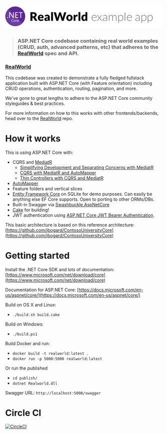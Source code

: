 # ![RealWorld Example App](logo.png)

> ### ASP.NET Core codebase containing real world examples (CRUD, auth, advanced patterns, etc) that adheres to the [RealWorld](https://github.com/gothinkster/realworld-example-apps) spec and API.


### [RealWorld](https://github.com/gothinkster/realworld)


This codebase was created to demonstrate a fully fledged fullstack application built with ASP.NET Core (with Feature orientation) including CRUD operations, authentication, routing, pagination, and more.

We've gone to great lengths to adhere to the ASP.NET Core community styleguides & best practices.

For more information on how to this works with other frontends/backends, head over to the [RealWorld](https://github.com/gothinkster/realworld) repo.

# How it works

This is using ASP.NET Core with:

- CQRS and [MediatR](https://github.com/jbogard/MediatR)
    - [Simplifying Development and Separating Concerns with MediatR](https://blogs.msdn.microsoft.com/cdndevs/2016/01/26/simplifying-development-and-separating-concerns-with-mediatr/)
    - [CQRS with MediatR and AutoMapper](https://lostechies.com/jimmybogard/2015/05/05/cqrs-with-mediatr-and-automapper/)
    - [Thin Controllers with CQRS and MediatR](https://codeopinion.com/thin-controllers-cqrs-mediatr/)
- [AutoMapper](http://automapper.org)
- Feature folders and vertical slices
- [Entity Framework Core](https://docs.microsoft.com/en-us/ef/) on SQLite for demo purposes.  Can easily be anything else EF Core supports.  Open to porting to other ORMs/DBs.
- Built-in Swagger via [Swashbuckle.AspNetCore](https://github.com/domaindrivendev/Swashbuckle.AspNetCore)
- [Cake](http://cakebuild.net/) for building!
- JWT authentication using [ASP.NET Core JWT Bearer Authentication](https://github.com/aspnet/Security/tree/dev/src/Microsoft.AspNetCore.Authentication.JwtBearer).

This basic architecture is based on this reference architecture: [https://github.com/jbogard/ContosoUniversityCore](https://github.com/jbogard/ContosoUniversityCore)

# Getting started

Install the .NET Core SDK and lots of documentation: [https://www.microsoft.com/net/download/core](https://www.microsoft.com/net/download/core)

Documentation for ASP.NET Core: [https://docs.microsoft.com/en-us/aspnet/core/](https://docs.microsoft.com/en-us/aspnet/core/)

Build on OS X and Linux:

- `./build.sh build.cake`

Build on Windows:

- `./build.ps1`

Build Docker and run:

- `docker build -t realworld:latest .`
- `docker run -p 5000:5000 realworld:latest`

Or run the published

- `cd publish/`
- `dotnet Realworld.dll`

Swagger URL:
`http://localhost:5000/swagger`

# Circle CI 

[![CircleCI](https://circleci.com/gh/gothinkster/aspnetcore-realworld-example-app.svg?style=svg)](https://circleci.com/gh/gothinkster/aspnetcore-realworld-example-app)

